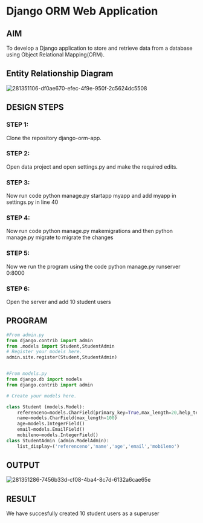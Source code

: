 # Django ORM Web Application

## AIM
To develop a Django application to store and retrieve data from a database using Object Relational Mapping(ORM).

## Entity Relationship Diagram
![281351106-df0ae670-efec-4f9e-950f-2c5624dc5508](https://github.com/MoenishBaalan/django-orm-app/assets/147473396/bf30b98f-9fe0-4a88-a692-92097dabc4e0)

## DESIGN STEPS

### STEP 1:
Clone the repository django-orm-app.
### STEP 2:
Open data project and open settings.py and make the required edits. 
### STEP 3:
Now run code python manage.py startapp myapp and add myapp in settings.py in line 40
### STEP 4:
Now run code python manage.py makemigrations and then python manage.py migrate to migrate the changes

### STEP 5:
Now we run the program using the code python manage.py runserver 0:8000 

### STEP 6:
Open the server and add 10 student users

## PROGRAM
```py
#From admin.py
from django.contrib import admin
from .models import Student,StudentAdmin
# Register your models here.
admin.site.register(Student,StudentAdmin)


#From models.py
from django.db import models
from django.contrib import admin

# Create your models here.

class Student (models.Model):
    referenceno=models.CharField(primary_key=True,max_length=20,help_text="referenceno")
    name=models.CharField(max_length=100)
    age=models.IntegerField()
    email=models.EmailField()
    mobileno=models.IntegerField()
class StudentAdmin (admin.ModelAdmin):
    list_display=('referenceno','name','age','email','mobileno')
```

## OUTPUT
![281351286-7456b33d-cf08-4ba4-8c7d-6132a6cae65e](https://github.com/MoenishBaalan/django-orm-app/assets/147473396/15556693-497d-49f2-bde9-9f1444d3fd59)


## RESULT
We have succesfully created 10 student users as a superuser
